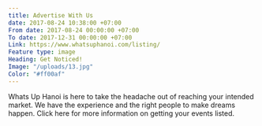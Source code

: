 ```yaml
---
title: Advertise With Us
date: 2017-08-24 10:38:00 +07:00
From date: 2017-08-24 00:00:00 +07:00
To date: 2017-12-31 00:00:00 +07:00
Link: https://www.whatsuphanoi.com/listing/
Feature type: image
Heading: Get Noticed!
Image: "/uploads/13.jpg"
Color: "#ff00af"
---
```


Whats Up Hanoi is here to take the headache out of reaching your intended market. We have the experience and the right people to make dreams happen. Click here for more information on getting your events listed.